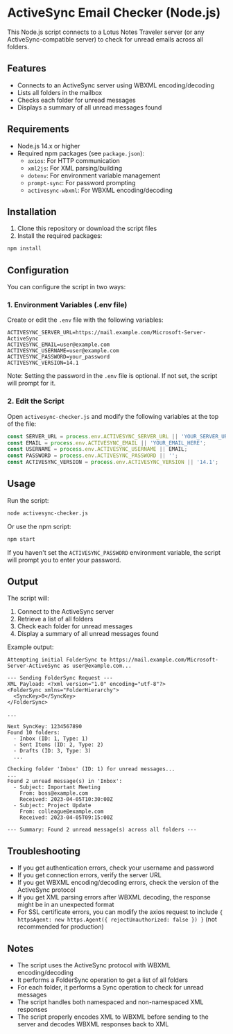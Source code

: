 # ActiveSync Email Checker (Node.js)

This Node.js script connects to a Lotus Notes Traveler server (or any ActiveSync-compatible server) to check for unread emails across all folders.

## Features

- Connects to an ActiveSync server using WBXML encoding/decoding
- Lists all folders in the mailbox
- Checks each folder for unread messages
- Displays a summary of all unread messages found

## Requirements

- Node.js 14.x or higher
- Required npm packages (see `package.json`):
  - `axios`: For HTTP communication
  - `xml2js`: For XML parsing/building
  - `dotenv`: For environment variable management
  - `prompt-sync`: For password prompting
  - `activesync-wbxml`: For WBXML encoding/decoding

## Installation

1. Clone this repository or download the script files
2. Install the required packages:

```bash
npm install
```

## Configuration

You can configure the script in two ways:

### 1. Environment Variables (.env file)

Create or edit the `.env` file with the following variables:

```
ACTIVESYNC_SERVER_URL=https://mail.example.com/Microsoft-Server-ActiveSync
ACTIVESYNC_EMAIL=user@example.com
ACTIVESYNC_USERNAME=user@example.com
ACTIVESYNC_PASSWORD=your_password
ACTIVESYNC_VERSION=14.1
```

Note: Setting the password in the `.env` file is optional. If not set, the script will prompt for it.

### 2. Edit the Script

Open `activesync-checker.js` and modify the following variables at the top of the file:

```javascript
const SERVER_URL = process.env.ACTIVESYNC_SERVER_URL || 'YOUR_SERVER_URL_HERE';
const EMAIL = process.env.ACTIVESYNC_EMAIL || 'YOUR_EMAIL_HERE';
const USERNAME = process.env.ACTIVESYNC_USERNAME || EMAIL;
const PASSWORD = process.env.ACTIVESYNC_PASSWORD || '';
const ACTIVESYNC_VERSION = process.env.ACTIVESYNC_VERSION || '14.1';
```

## Usage

Run the script:

```bash
node activesync-checker.js
```

Or use the npm script:

```bash
npm start
```

If you haven't set the `ACTIVESYNC_PASSWORD` environment variable, the script will prompt you to enter your password.

## Output

The script will:

1. Connect to the ActiveSync server
2. Retrieve a list of all folders
3. Check each folder for unread messages
4. Display a summary of all unread messages found

Example output:

```
Attempting initial FolderSync to https://mail.example.com/Microsoft-Server-ActiveSync as user@example.com...

--- Sending FolderSync Request ---
XML Payload: <?xml version="1.0" encoding="utf-8"?>
<FolderSync xmlns="FolderHierarchy">
  <SyncKey>0</SyncKey>
</FolderSync>

...

Next SyncKey: 1234567890
Found 10 folders:
  - Inbox (ID: 1, Type: 1)
  - Sent Items (ID: 2, Type: 2)
  - Drafts (ID: 3, Type: 3)
  ...

Checking folder 'Inbox' (ID: 1) for unread messages...
...
Found 2 unread message(s) in 'Inbox':
  - Subject: Important Meeting
    From: boss@example.com
    Received: 2023-04-05T10:30:00Z
  - Subject: Project Update
    From: colleague@example.com
    Received: 2023-04-05T09:15:00Z

--- Summary: Found 2 unread message(s) across all folders ---
```

## Troubleshooting

- If you get authentication errors, check your username and password
- If you get connection errors, verify the server URL
- If you get WBXML encoding/decoding errors, check the version of the ActiveSync protocol
- If you get XML parsing errors after WBXML decoding, the response might be in an unexpected format
- For SSL certificate errors, you can modify the axios request to include `{ httpsAgent: new https.Agent({ rejectUnauthorized: false }) }` (not recommended for production)

## Notes

- The script uses the ActiveSync protocol with WBXML encoding/decoding
- It performs a FolderSync operation to get a list of all folders
- For each folder, it performs a Sync operation to check for unread messages
- The script handles both namespaced and non-namespaced XML responses
- The script properly encodes XML to WBXML before sending to the server and decodes WBXML responses back to XML
